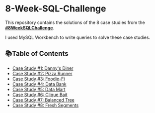 # 8-Week-SQL-Challenge

This repository contains the solutions of the 8 case studies from the **[#8WeekSQLChallenge](https://8weeksqlchallenge.com)**. 

I used MySQL Workbench to write queries to solve these case studies. 

## 📚Table of Contents 
- [Case Study #1: Danny's Diner](https://github.com/NoeHuangx/8-Week-SQL-Challenge/blob/main/Case%20Study%20%231%20-%20Danny's%20Diner/README.md)
- [Case Study #2: Pizza Runner](https://github.com/NoeHuangx/8-Week-SQL-Challenge/blob/main/Case%20Study%20%232-%20Pizza%20Runner/README.md)
- [Case Study #3: Foodie-Fi](https://github.com/NoeHuangx/8-Week-SQL-Challenge/blob/main/Case%20Study%20%233%20-%20Foodie-Fi/README.md)
- [Case Study #4: Data Bank]()
- [Case Study #5: Data Mart]()
- [Case Study #6: Clique Bait]()
- [Case Study #7: Balanced Tree]()
- [Case Study #8: Fresh Segments]()
